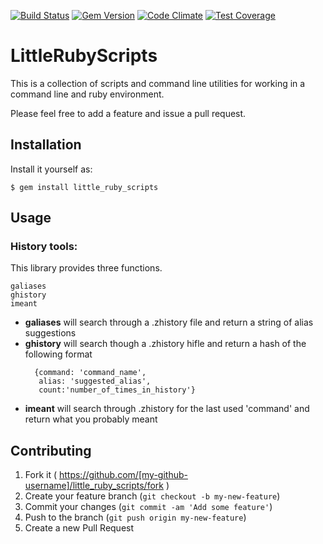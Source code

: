 [![Build Status](https://travis-ci.org/whatisinternet/little_ruby_scripts.svg?branch=master)](https://travis-ci.org/whatisinternet/little_ruby_scripts)
[![Gem Version](https://badge.fury.io/rb/little_ruby_scripts.svg)](http://badge.fury.io/rb/little_ruby_scripts)
[![Code Climate](https://codeclimate.com/github/whatisinternet/little_ruby_scripts/badges/gpa.svg)](https://codeclimate.com/github/whatisinternet/little_ruby_scripts)
[![Test Coverage](https://codeclimate.com/github/whatisinternet/little_ruby_scripts/badges/coverage.svg)](https://codeclimate.com/github/whatisinternet/little_ruby_scripts)
# LittleRubyScripts

This is a collection of scripts and command line utilities for working in a
command line and ruby environment.

Please feel free to add a feature and issue a pull request.

## Installation
Install it yourself as:

    $ gem install little_ruby_scripts

## Usage

### History tools:

This library provides three functions. 

    galiases
    ghistory
    imeant

- **galiases** will search through a .zhistory file and return a string of
  alias suggestions
- **ghistory** will search though a .zhistory hifle and return a hash of the
  following format
    ```
      {command: 'command_name', 
       alias: 'suggested_alias', 
       count:'number_of_times_in_history'}
    ```
- **imeant** will search through .zhistory for the last used 'command' and return what you probably meant

## Contributing

1. Fork it ( https://github.com/[my-github-username]/little_ruby_scripts/fork )
2. Create your feature branch (`git checkout -b my-new-feature`)
3. Commit your changes (`git commit -am 'Add some feature'`)
4. Push to the branch (`git push origin my-new-feature`)
5. Create a new Pull Request
